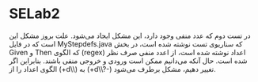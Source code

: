 # SELab2
در تست دوم که عدد منفی وجود دارد، این مشکل ایجاد می‌شود. علت بروز مشکل این است که در فایل MyStepdefs.java که سناریوی تست نوشته شده است، در بخش Given و Then که الگوی (regex) اعداد نوشته شده است، از اعدد منفی صرف نظر شده است. حال آنکه می‌دانیم ممکن است ورودی و  خروجی منفی باشند. بنابراین اگر الگوی اعداد را از (+d\\\\) به (+d\\\\?-) تغییر دهیم، مشکل برطرف می‌شود.
